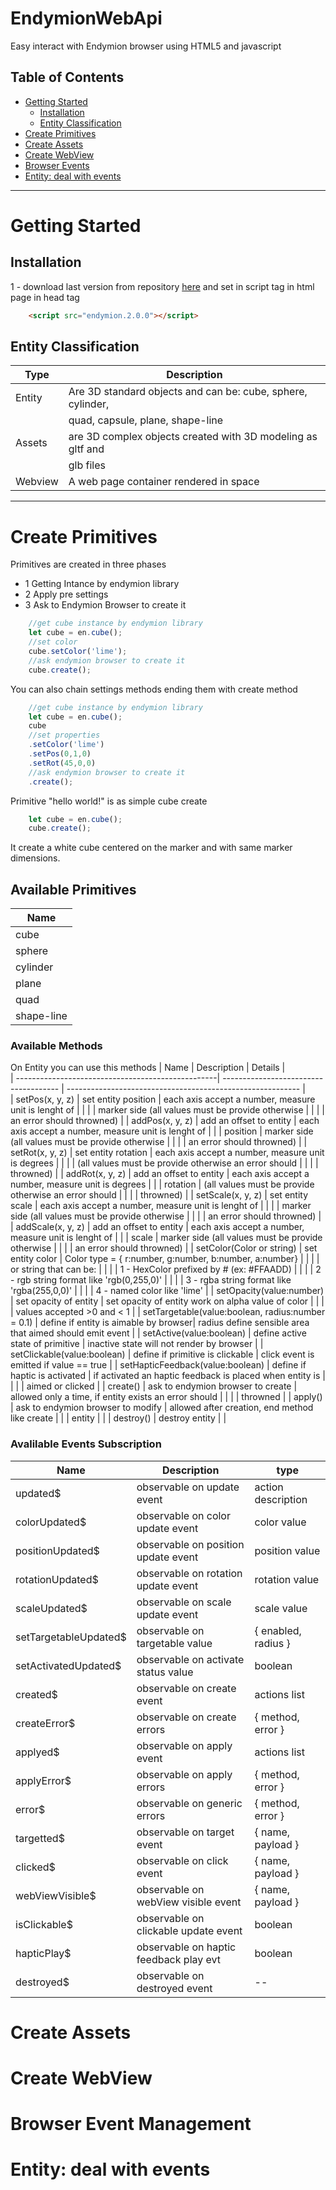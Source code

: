 # EndymionWebApi
Easy interact with Endymion browser using HTML5 and javascript

## Table of Contents

* [Getting Started](#getting-started)
    * [Installation](#installation)
    * [Entity Classification](#entity-classification)
* [Create Primitives](#create-primitives)
* [Create Assets](#create-assets)
* [Create WebView](#create-webview)
* [Browser Events](#browser-events)
* [Entity: deal with events](#entity-deal-with-events)


---

# Getting Started
## Installation
1 - download last version from repository [here](https://github.com/EndymionTeam/EndymionWebAPI/releases/tag/2.0.0) and set in script tag in html page in head tag
```HTML 
    <script src="endymion.2.0.0"></script>
```
## Entity Classification

| Type      | Description                                                 |   
|-----------|-------------------------------------------------------------|  
| Entity    | Are 3D standard objects and can be: cube, sphere, cylinder, |     
|           | quad, capsule, plane, shape-line                            |         
| Assets    | are 3D complex objects created with 3D modeling as gltf and |         
|           | glb files                                                   |     
| Webview   | A web page container rendered in space                      |  


---     


# Create Primitives
Primitives are created in three phases        
- 1 Getting Intance by endymion library
- 2 Apply pre settings
- 3 Ask to Endymion Browser to create it

```javascript
    //get cube instance by endymion library
    let cube = en.cube();
    //set color
    cube.setColor('lime');
    //ask endymion browser to create it
    cube.create();
```

You can also chain settings methods ending them with create method
```javascript
    //get cube instance by endymion library
    let cube = en.cube();
    cube
    //set properties
    .setColor('lime')
    .setPos(0,1,0)
    .setRot(45,0,0)
    //ask endymion browser to create it
    .create();
```
Primitive "hello world!" is as simple cube create
```javascript
    let cube = en.cube();
    cube.create();
```
It create a white cube centered on the marker and with same marker dimensions.

## Available Primitives
| Name       |  
|------------| 
| cube       |  
| sphere     |  
| cylinder   |  
| plane      |
| quad       |
| shape-line |

### Available Methods
On Entity you can use this methods
| Name                                              | Description                           | Details                                                    |   
| --------------------------------------------------| ------------------------------------- | ---------------------------------------------------------- |  
| setPos(x, y, z)                                   | set entity position                   | each axis accept a number, measure unit is lenght of       | 
|                                                   |                                       | marker side (all values must be provide otherwise          |
|                                                   |                                       | an error should throwned)                                  |
| addPos(x, y, z)                                   | add an offset to entity               | each axis accept a number, measure unit is lenght of       | 
|                                                   | position                              | marker side (all values must be provide otherwise          |
|                                                   |                                       | an error should throwned)                                  |
| setRot(x, y, z)                                   | set entity rotation                   | each axis accept a number, measure unit is degrees         | 
|                                                   |                                       | (all values must be provide otherwise an error should      |
|                                                   |                                       | throwned)                                                  |
| addRot(x, y, z)                                   | add an offset to entity               | each axis accept a number, measure unit is degrees         | 
|                                                   | rotation                              | (all values must be provide otherwise an error should      |
|                                                   |                                       | throwned)                                                  |
| setScale(x, y, z)                                 | set entity scale                      | each axis accept a number, measure unit is lenght of       | 
|                                                   |                                       | marker side (all values must be provide otherwise          |
|                                                   |                                       | an error should throwned)                                  |
| addScale(x, y, z)                                 | add an offset to entity               | each axis accept a number, measure unit is lenght of       | 
|                                                   | scale                                 | marker side (all values must be provide otherwise          |
|                                                   |                                       | an error should throwned)                                  |
| setColor(Color or string)                         | set entity color                      | Color type = { r:number, g:number, b:number, a:number}     |
|                                                   |                                       | or string that can be:                                     |
|                                                   |                                       | 1 - HexColor prefixed by # (ex: #FFAADD)                   |
|                                                   |                                       | 2 - rgb string format like 'rgb(0,255,0)'                  |
|                                                   |                                       | 3 - rgba string format like 'rgba(255,0,0)'                |
|                                                   |                                       | 4 - named color like 'lime'                                |
| setOpacity(value:number)                          | set opacity of entity                 | set opacity of entity work on alpha value of color         |
|                                                   |                                       | values accepted >0 and < 1                                 |
| setTargetable(value:boolean, radius:number = 0.1) | define if entity is aimable by browser| radius define sensible area that aimed should emit event   |
| setActive(value:boolean)                          | define active state of primitive      | inactive state will not render by browser                  |
| setClickable(value:boolean)                       | define if primitive is clickable      | click event is emitted if value == true                    |
| setHapticFeedback(value:boolean)                  | define if haptic is activated         | if activated an haptic feedback is placed when entity is   |
|                                                   |                                       | aimed or clicked                                           |
| create()                                          | ask to endymion browser to create     | allowed only a time, if entity exists an error should      |
|                                                   |                                       | throwned                                                   |
| apply()                                           | ask to endymion browser to modify     | allowed after creation, end method like create             |
|                                                   | entity                                |                                                            |
| destroy()                                         | destroy entity                        |                                                            |


### Avalilable Events Subscription

| Name                      | Description                           | type                      |   
| --------------------------| ------------------------------------- | --------------------------|
| updated$                  | observable on update event            | action description        |
| colorUpdated$             | observable on color update event      | color value               |
| positionUpdated$          | observable on position update event   | position value            |
| rotationUpdated$          | observable on rotation update event   | rotation value            |
| scaleUpdated$             | observable on scale update event      | scale value               |
| setTargetableUpdated$     | observable on targetable value        | { enabled, radius }       |
| setActivatedUpdated$      | observable on activate status value   | boolean                   |
| created$                  | observable on create event            | actions list              |
| createError$              | observable on create errors           | { method, error }         |
| applyed$                  | observable on apply event             | actions list              |
| applyError$               | observable on apply errors            | { method, error }         |
| error$                    | observable on generic errors          | { method, error }         |
| targetted$                | observable on target event            | { name, payload }         |
| clicked$                  | observable on click event             | { name, payload }         |
| webViewVisible$           | observable on webView visible event   | { name, payload }         |    
| isClickable$              | observable on clickable update event  | boolean                   |
| hapticPlay$               | observable on haptic feedback play evt| boolean                   |
| destroyed$                | observable on destroyed event         | --                        |



# Create Assets
# Create WebView

# Browser Event Management
# Entity: deal with events

